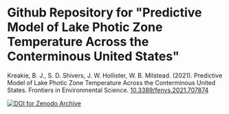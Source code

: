 # Github Repository for "Predictive Model of Lake Photic Zone Temperature Across the Conterminous United States"

Kreakie, B. J., S. D. Shivers, J. W. Hollister, W. B. Milstead. (2021). Predictive Model of Lake Photic Zone Temperature Across the Conterminous United States. Frontiers in Environmental Science. [10.3389/fenvs.2021.707874](https://doi.org/10.3389/fenvs.2021.707874) 

[![DOI for Zenodo Archive](https://zenodo.org/badge/DOI/10.5281/zenodo.5711089.svg)](https://doi.org/10.5281/zenodo.5711089)

